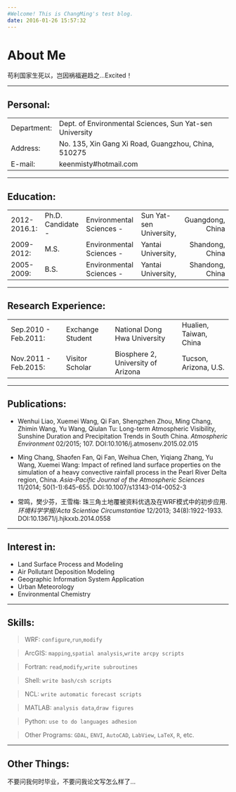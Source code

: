```yaml
---
#Welcome! This is ChangMing's test blog.
date: 2016-01-26 15:57:32
---
```

# About Me
苟利国家生死以，岂因祸福避趋之...Excited！

---
## Personal:

|                   |                                                                |
| ----------------- |:---------------------------------------------------------------|
| Department:       | Dept. of Environmental Sciences, Sun Yat-sen University        |
| Address:          | No. 135, Xin Gang Xi Road, Guangzhou, China, 510275            |
| E-mail:           | keenmisty#hotmail.com                                          |

---
## Education:

|               |                   |                          |                        |                  |
| ------------- |:------------------|--------------------------|------------------------|-----------------:|
| 2012-2016.1:	| Ph.D. Candidate - | Environmental Sciences - | Sun Yat-sen University,|Guangdong, China  |
| 2009-2012:	| M.S.              | Environmental Sciences - | Yantai University,     |Shandong, China   |
| 2005-2009: 	| B.S.		    | Environmental Sciences - | Yantai University,     |Shandong, China   |

---
## Research Experience:

|                     |                       |                                    |                       |
| ------------------- |-----------------------|------------------------------------|-----------------------|
| Sep.2010 - Feb.2011:| Exchange Student      | National Dong Hwa University       | Hualien, Taiwan, China|
| Nov.2011 - Feb.2015:| Visitor Scholar       | Biosphere 2, University of Arizona | Tucson, Arizona, U.S. |

---
## Publications:


- Wenhui Liao, Xuemei Wang, Qi Fan, Shengzhen Zhou, Ming Chang, Zhimin Wang, Yu Wang, Qiulan Tu: Long-term Atmospheric Visibility, Sunshine Duration and Precipitation Trends in South China. *Atmospheric Environment* 02/2015; 107. DOI:10.1016/j.atmosenv.2015.02.015

- Ming Chang, Shaofen Fan, Qi Fan, Weihua Chen, Yiqiang Zhang, Yu Wang, Xuemei Wang: Impact of refined land surface properties on the simulation of a heavy convective rainfall process in the Pearl River Delta region, China. *Asia-Pacific Journal of the Atmospheric Sciences* 11/2014; 50(1-1):645-655. DOI:10.1007/s13143-014-0052-3

- 常鸣，樊少芬，王雪梅: 珠三角土地覆被资料优选及在WRF模式中的初步应用. *环境科学学报/Acta Scientiae Circumstantiae* 12/2013; 34(8):1922-1933. DOI:10.13671/j.hjkxxb.2014.0558

---
## Interest in:

* Land Surface Process and Modeling
* Air Pollutant Deposition Modeling
* Geographic Information System Application
* Urban Meteorology
* Environmental Chemistry

---
## Skills:

> WRF: `configure`,`run`,`modify`

> ArcGIS: `mapping`,`spatial analysis`,`write arcpy scripts`

> Fortran: `read`,`modify`,`write subroutines`

> Shell: `write bash/csh scripts`

> NCL: `write automatic forecast scripts`

> MATLAB: `analysis data`,`draw figures`

> Python: `use to do languages adhesion` 

> Other Programs: `GDAL`, `ENVI`, `AutoCAD`, `LabView`, `LaTeX`, `R`, etc. 

---
## Other Things:

不要问我何时毕业，不要问我论文写怎么样了...

